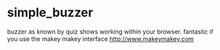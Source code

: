 simple_buzzer
=============

buzzer as known by quiz shows working within your browser. fantastic if you use the makey makey interface http://www.makeymakey.com
